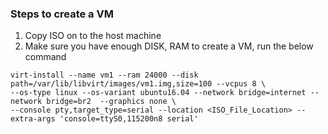 ### Steps to create a VM

1. Copy ISO on to the host machine
2. Make sure you have enough DISK, RAM to create a VM, run the below command
```
virt-install --name vm1 --ram 24000 --disk path=/var/lib/libvirt/images/vm1.img,size=100 --vcpus 8 \
--os-type linux --os-variant ubuntu16.04 --network bridge=internet --network bridge=br2  --graphics none \  
--console pty,target_type=serial --location <ISO_File_Location> --extra-args 'console=ttyS0,115200n8 serial'
```
